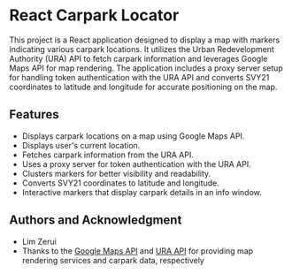 # React Carpark Locator

This project is a React application designed to display a map with markers indicating various carpark locations. It utilizes the Urban Redevelopment Authority (URA) API to fetch carpark information and leverages Google Maps API for map rendering. The application includes a proxy server setup for handling token authentication with the URA API and converts SVY21 coordinates to latitude and longitude for accurate positioning on the map.

## Features

- Displays carpark locations on a map using Google Maps API.
- Displays user's current location.
- Fetches carpark information from the URA API.
- Uses a proxy server for token authentication with the URA API.
- Clusters markers for better visibility and readability.
- Converts SVY21 coordinates to latitude and longitude.
- Interactive markers that display carpark details in an info window.

## Authors and Acknowledgment

- Lim Zerui
- Thanks to the [Google Maps API](https://developers.google.com/maps) and [URA API](https://www.ura.gov.sg) for providing map rendering services and carpark data, respectively